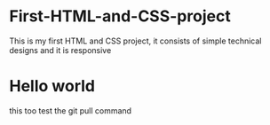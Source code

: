 # First-HTML-and-CSS-project

This is my first HTML and CSS project, it consists of simple technical designs and it is responsive

# Hello world
this too test the git pull command
